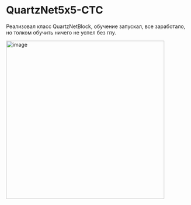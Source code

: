 # QuartzNet5x5-CTC

Реализовал класс QuartzNetBlock, обучение запускал, все заработало, но толком обучить ничего не успел без гпу.


<img width="433" alt="image" src="https://user-images.githubusercontent.com/69513102/208181455-eea9d4d8-a761-4f4c-a7e8-f32a873fe68f.png">

